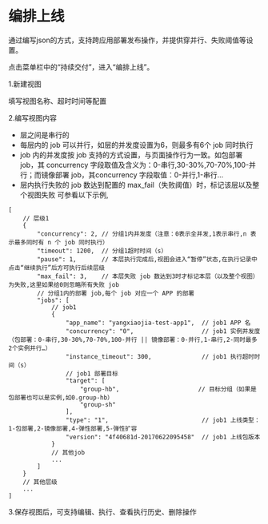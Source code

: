 # 编排上线


通过编写json的方式，支持跨应用部署发布操作，并提供穿并行、失败阈值等设置。

点击菜单栏中的“持续交付”，进入“编排上线”。

1.新建视图

填写视图名称、超时时间等配置

2.编写视图内容

- 层之间是串行的
- 每层内的 job 可以并行，如层的并发度设置为6，则最多有6个 job 同时执行
- job 内的并发度按 job 支持的方式设置，与页面操作行为一致。如包部署 job，其 concurrency 字段取值及含义为：0-串行,30-30%,70-70%,100-并行；而镜像部署 job，其concurrency 字段取值：0-并行,1-串行…
- 层内执行失败的 job 数达到配置的 max_fail（失败阈值）时，标记该层以及整个视图失败 可参看以下示例,

```
[
    // 层级1
    {
        "concurrency": 2, // 分组1内并发度（注意：0表示全并发,1表示串行,n 表示最多同时有 n 个 job 同时执行）
        "timeout": 1200,  // 分组1超时时间（s）
        "pause": 1,       // 本层执行完成后,视图会进入“暂停”状态,在执行记录中点击“继续执行”后方可执行后续层级
        "max_fail": 3,    // 本层失败 job 数达到3时才标记本层（以及整个视图）为失败,这里如果给0则忽略所有失败 job
        // 分组1内的部署 job,每个 job 对应一个 APP 的部署
        "jobs": [
            // job1
            {
                "app_name": "yangxiaojia-test-app1",  // job1 APP 名
                "concurrency": "0",                   // job1 实例并发度（包部署：0-串行,30-30%,70-70%,100-并行 || 镜像部署：0-并行,1-串行,2-同时最多2个实例并行…）
                "instance_timeout": 300,              // job1 执行超时时间（s）
                // job1 部署目标
                "target": [
                    "group-hb",                      // 目标分组（如果是包部署也可以是实例,如0.group-hb）
                    "group-sh"
                ],
                "type": "1",                          // job1 上线类型：1-包部署,2-镜像部署,4-弹性部署,5-弹性扩容
                "version": "4f40681d-20170622095458"  // job1 上线包版本
            }
            // 其他job
            ...
        ]
    }
    // 其他层级
    ...
]
```

3.保存视图后，可支持编辑、执行、查看执行历史、删除操作
